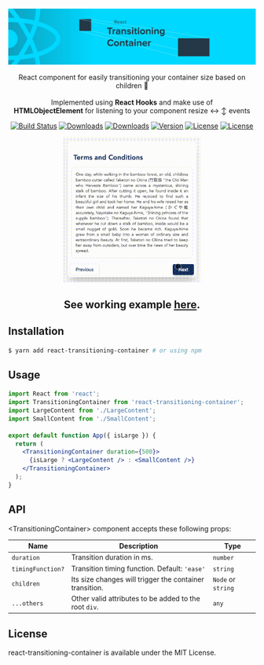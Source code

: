 <p align="center"><a href="https://albertlucianto.github.io/react-transitioning-container" target="_blank" rel="noopener noreferrer"><img width="800" src="./web/assets/react-transitioning-container-header.jpg" alt="React Transitioning Container"></a></p>

<p align="center">React component for easily transitioning your container size based on children 🎁
<br />
<br />
Implemented using <b>React Hooks</b> and make use of
<br />
<b>HTMLObjectElement</b> for listening to your component resize ↔️ ↕️ events</p>

<p align="center">
<a href="https://travis-ci.org/AlbertLucianto/react-transitioning-container"><img src="https://travis-ci.org/AlbertLucianto/react-transitioning-container.svg?branch=master" alt="Build Status"></a>
<a href="https://npmcharts.com/compare/react-transitioning-container?minimal=true"><img src="https://img.shields.io/npm/dm/react-transitioning-container.svg" alt="Downloads"></a>
<a href="https://npmcharts.com/compare/react-transitioning-container?minimal=true"><img src="https://img.shields.io/npm/dt/react-transitioning-container.svg" alt="Downloads"></a>
<a href="https://www.npmjs.com/package/react-transitioning-container"><img src="https://img.shields.io/npm/v/react-transitioning-container.svg" alt="Version"></a>
<a href="https://www.npmjs.com/package/react-transitioning-container"><img src="https://img.shields.io/npm/l/react-transitioning-container.svg" alt="License"></a>
<a href="http://makeapullrequest.com"><img src="https://img.shields.io/badge/PRs-welcome-brightgreen.svg?style=flat-square)" alt="License"></a>
</p>

<p align="center"><a href="https://albertlucianto.github.io/react-transitioning-container" target="_blank" rel="noopener noreferrer"><img width="280" src="./web/assets/demo.gif" alt="React Transitioning Container"></a></p>

<h2 align="center">See working example <a href="https://albertlucianto.github.io/react-transitioning-container" target="_blank" rel="noopener noreferrer">here</a>.</h2>

## Installation

```bash
$ yarn add react-transitioning-container # or using npm
```

## Usage

```jsx
import React from 'react';
import TransitioningContainer from 'react-transitioning-container';
import LargeContent from './LargeContent';
import SmallContent from './SmallContent';

export default function App({ isLarge }) {
  return (
    <TransitioningContainer duration={500}>
      {isLarge ? <LargeContent /> : <SmallContent />}
    </TransitioningContainer>
  );
}
```

## API

&lt;TransitioningContainer> component accepts these following props:

Name         | Description | Type
-------------|-----------|-----------
`duration` | Transition duration in ms. | `number`
`timingFunction?` | Transition timing function. Default: `'ease'` | `string`
`children` | Its size changes will trigger the container transition. | `Node` or `string`
`...others` | Other valid attributes to be added to the root `div`. | `any`

## License

react-transitioning-container is available under the MIT License.

